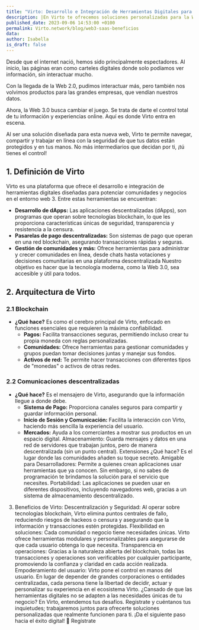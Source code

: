 ```yaml
---
title: "Virto: Desarrollo e Integración de Herramientas Digitales para Tu Negocio"
description: |En Virto te ofrecemos soluciones personalizadas para la Web 3.0, así proteges tus datos sin perder la libertad que mereces en el mundo digital. ¡Sigue leyendo!
published_date: 2023-09-06 14:53:00 +0100
permalink: Virto.network/blog/web3-saas-beneficios
data:
author: Isabella
is_draft: false
---
```


Desde que el internet nació, hemos sido principalmente espectadores. Al inicio, las páginas eran como carteles digitales donde solo podíamos ver información, sin interactuar mucho. 

Con la llegada de la Web 2.0, pudimos interactuar más, pero también nos volvimos productos para las grandes empresas, que vendían nuestros datos.

Ahora, la Web 3.0 busca cambiar el juego. Se trata de darte el control total de tu información y experiencias online. Aquí es donde Virto entra en escena. 

Al ser una solución diseñada para esta nueva web, Virto te permite navegar, compartir y trabajar en línea con la seguridad de que tus datos están protegidos y en tus manos. No más intermediarios que decidan por ti, ¡tú tienes el control!

## 1. Definición de Virto

Virto es una plataforma que ofrece el desarrollo e integración de herramientas digitales diseñadas para potenciar comunidades y negocios en el entorno web 3. Entre estas herramientas se encuentran:
- **Desarrollo de dApps:** Las aplicaciones descentralizadas (dApps), son programas que operan sobre tecnologías blockchain, lo que les proporciona características únicas de seguridad, transparencia y resistencia a la censura.
- **Pasarelas de pago descentralizadas:** Son sistemas de pago que operan en una red blockchain, asegurando transacciones rápidas y seguras.
- **Gestión de comunidades y más:** Ofrece herramientas para administrar y crecer comunidades en línea, desde chats hasta votaciones y decisiones comunitarias en una plataforma descentralizada
Nuestro objetivo es hacer que la tecnología moderna, como la Web 3.0, sea accesible y útil para todos.

## 2. Arquitectura de Virto

### 2.1 Blockchain

- **¿Qué hace?** Es como el cerebro principal de Virto, enfocado en funciones esenciales que requieren la máxima confiabilidad.
  - **Pagos:** Facilita transacciones seguras, permitiendo incluso crear tu propia moneda con reglas personalizadas.
  - **Comunidades:** Ofrece herramientas para gestionar comunidades y grupos puedan tomar decisiones juntas y manejar sus fondos.
  - **Activos de red:** Te permite hacer transacciones con diferentes tipos de "monedas" o activos de otras redes.
    
### 2.2 Comunicaciones descentralizadas

- **¿Qué hace?** Es el mensajero de Virto, asegurando que la información llegue a donde debe.
  - **Sistema de Pago:** Proporciona canales seguros para compartir y guardar información personal.
  - **Inicio de Sesión y Comunicación:** Facilita la interacción con Virto, haciendo más sencilla la experiencia del usuario.
  - **Mercados:** Ayuda a los comerciantes a mostrar sus productos en un espacio digital.
Almacenamiento: Guarda mensajes y datos en una red de servidores que trabajan juntos, pero de manera descentralizada (sin un punto central).
Extensiones
¿Qué hace? Es el lugar donde las comunidades añaden su toque secreto.
Amigable para Desarrolladores: Permite a quienes crean aplicaciones usar herramientas que ya conocen. Sin embargo, si no sabes de programación te brindamos la solución para el servicio que necesites.
Portabilidad: Las aplicaciones se pueden usar en diferentes dispositivos, incluyendo navegadores web, gracias a un sistema de almacenamiento descentralizado.
3. Beneficios de Virto:
Descentralización y Seguridad: Al operar sobre tecnologías blockchain, Virto elimina puntos centrales de fallo, reduciendo riesgos de hackeos o censura y asegurando que la información y transacciones estén protegidas.
Flexibilidad en soluciones: Cada comunidad o negocio tiene necesidades únicas. Virto ofrece herramientas modulares y personalizables para asegurarse de que cada usuario obtenga lo que necesita.
Transparencia en operaciones: Gracias a la naturaleza abierta del blockchain, todas las transacciones y operaciones son verificables por cualquier participante, promoviendo la confianza y claridad en cada acción realizada.
Empoderamiento del usuario: Virto pone el control en manos del usuario. En lugar de depender de grandes corporaciones o entidades centralizadas, cada persona tiene la libertad de decidir, actuar y personalizar su experiencia en el ecosistema Virto.
¿Cansado de que las herramientas digitales no se adapten a las necesidades únicas de tu negocio? En Virto, entendemos tus desafíos. Regístrate y cuéntanos tus inquietudes; trabajaremos juntos para ofrecerte soluciones personalizadas que realmente funcionen para ti. ¡Da el siguiente paso hacia el éxito digital! 🚀
Regístrate
